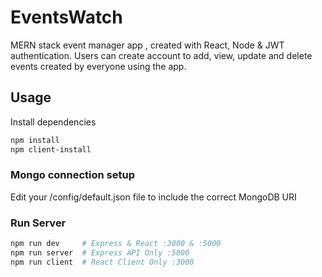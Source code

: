 # EventsWatch

MERN stack event manager app , created with React, Node & JWT authentication. Users can create account to add, view, update and delete events created by everyone using the app. 

## Usage

Install dependencies

```bash
npm install
npm client-install
```

### Mongo connection setup

Edit your /config/default.json file to include the correct MongoDB URI

### Run Server

```bash
npm run dev     # Express & React :3000 & :5000
npm run server  # Express API Only :5000
npm run client  # React Client Only :3000
```
